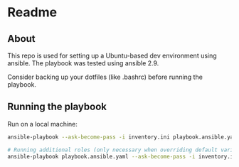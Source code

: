 # Readme

## About

This repo is used for setting up a Ubuntu-based dev environment using ansible. The playbook was tested using ansible 2.9.

Consider backing up your dotfiles (like .bashrc) before running the playbook.

## Running the playbook

Run on a local machine: 

```sh
ansible-playbook --ask-become-pass -i inventory.ini playbook.ansible.yaml

# Running additional roles (only necessary when overriding default variables)
ansible-playbook playbook.ansible.yaml --ask-become-pass -i inventory.ini --extra-vars "install_neovim=true"
```

